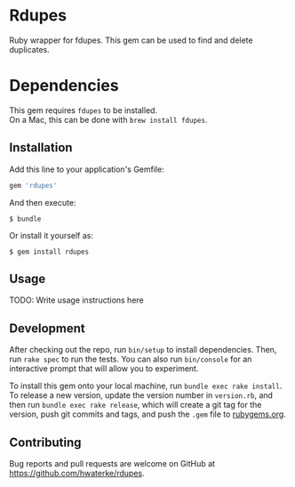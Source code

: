 # Rdupes

Ruby wrapper for fdupes.
This gem can be used to find and delete duplicates.

# Dependencies
This gem requires `fdupes` to be installed.  
On a Mac, this can be done with `brew install fdupes`.

## Installation

Add this line to your application's Gemfile:

```ruby
gem 'rdupes'
```

And then execute:

    $ bundle

Or install it yourself as:

    $ gem install rdupes

## Usage

TODO: Write usage instructions here

## Development

After checking out the repo, run `bin/setup` to install dependencies. Then, run `rake spec` to run the tests. You can also run `bin/console` for an interactive prompt that will allow you to experiment.

To install this gem onto your local machine, run `bundle exec rake install`. To release a new version, update the version number in `version.rb`, and then run `bundle exec rake release`, which will create a git tag for the version, push git commits and tags, and push the `.gem` file to [rubygems.org](https://rubygems.org).

## Contributing

Bug reports and pull requests are welcome on GitHub at https://github.com/hwaterke/rdupes.
